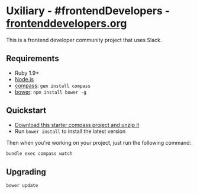 #  Uxiliary - #frontendDevelopers - [frontenddevelopers.org](http://frontenddevelopers.org)
This is a frontend developer community project that uses Slack.

## Requirements

  * Ruby 1.9+
  * [Node.js](http://nodejs.org)
  * [compass](http://compass-style.org/): `gem install compass`
  * [bower](http://bower.io): `npm install bower -g`

## Quickstart

  * [Download this starter compass project and unzip it](https://github.com/zurb/foundation-compass-template/archive/master.zip)
  * Run `bower install` to install the latest version

Then when you're working on your project, just run the following command:

```bash
bundle exec compass watch
```

## Upgrading

```bash
bower update
```
